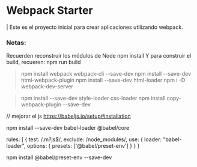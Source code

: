 # Webpack Starter
|
Este es el proyecto inicial para crear aplicaciones utilizando webpack.
### Notas:
Recuerden reconstruir los módulos de Node
npm install
Y para construir el build, recueren:
npm run build

>npm install webpack webpack-cli --save-dev
>npm install --save-dev html-webpack-plugin
>npm install --save-dev html-loader
> npm i -D webpack-dev-server

> npm install --save-dev style-loader css-loader
> npm install copy-webpack-plugin --save-dev

// mejorar el js
https://babeljs.io/setup#installation

npm install --save-dev babel-loader @babel/core
 
rules: [
      {
        test: /\.m?js$/,
        exclude: /node_modules/,
        use: {
          loader: "babel-loader",
          options: {
            presets: ['@babel/preset-env']
          }
        }
      }

      
npm install @babel/preset-env --save-dev